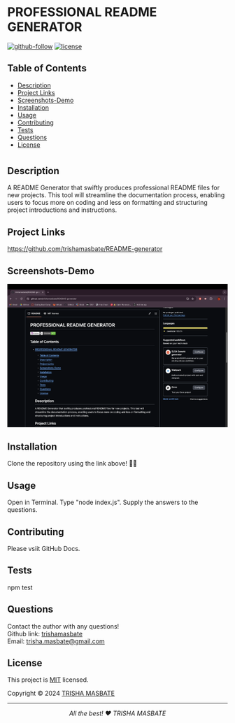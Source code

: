  
  # PROFESSIONAL README GENERATOR

  [![github-follow](https://img.shields.io/github/followers/trishamasbate?label=Follow&logoColor=purple&style=social)](https://github.com/trishamasbate)
  [![license](https://img.shields.io/badge/License-MIT-brightgreen.svg)](https://choosealicense.com/licenses/mit/)

  ## Table of Contents
  * [ Description ](#Description)
  * [ Project Links ](#Project-Links)
  * [ Screenshots-Demo ](#Screenshots-Demo)
  * [ Installation ](#Installation)
  * [ Usage ](#Usage)
  * [ Contributing ](#Contributing)
  * [ Tests ](#Tests)
  * [ Questions ](#Questions)
  * [ License ](#License)
  #

  ## Description
  A README Generator that swiftly produces professional README files for new projects. This tool will streamline the documentation process, enabling users to focus more on coding and less on formatting and structuring project introductions and instructions.

  ##  Project Links
  https://github.com/trishamasbate/README-generator<br>
  

  ## Screenshots-Demo
  <kbd>![screenshot-demo1](./utils/readme-generator.png)</kbd>
  
  ## Installation
  Clone the repository using the link above! 🙌🏻

  ## Usage 
  Open in Terminal. Type "node index.js". Supply the answers to the questions.
  
  ## Contributing
  Please vsiit GitHub Docs.

  ## Tests
  npm test

  ## Questions
  Contact the author with any questions!<br>
  Github link: [trishamasbate](https://github.com/trishamasbate)<br>
  Email: trisha.masbate@gmail.com

  ## License
  This project is [MIT](https://choosealicense.com/licenses/mit/) licensed.<br />

  Copyright © 2024 [TRISHA MASBATE](https://github.com/trishamasbate)
  
  <hr>
  <p align='center'><i>
  All the best! ♥️ TRISHA MASBATE
  </i></p>
  